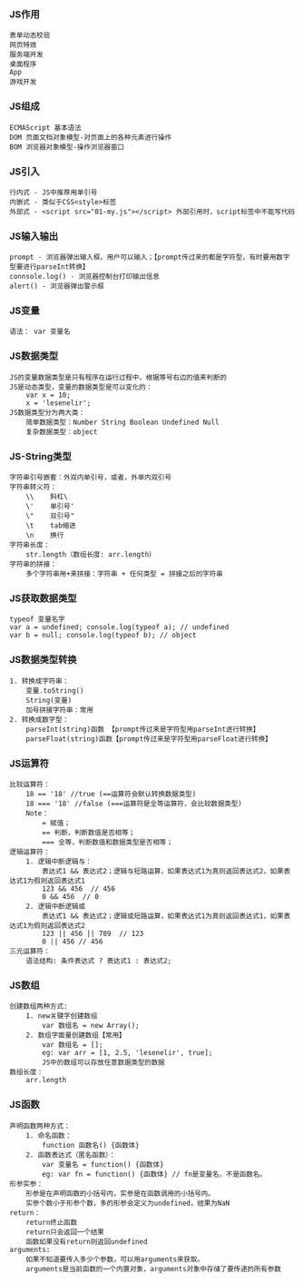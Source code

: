 ### JS作用
    表单动态校验
    网页特效
    服务端开发
    桌面程序
    App
    游戏开发
    
### JS组成
    ECMAScript 基本语法
    DOM 页面文档对象模型-对页面上的各种元素进行操作
    BOM 浏览器对象模型-操作浏览器窗口
    
### JS引入
    行内式 - JS中推荐用单引号
    内嵌式 - 类似于CSS<style>标签
    外部式 - <script src="01-my.js"></script> 外部引用时，script标签中不能写代码
    
### JS输入输出
    prompt - 浏览器弹出输入框，用户可以输入；【prompt传过来的都是字符型，有时要用数字型要进行parseInt转换】
    connsole.log() - 浏览器控制台打印输出信息
    alert() - 浏览器弹出警示框
    
### JS变量
    语法： var 变量名 
    
### JS数据类型
    JS的变量数据类型是只有程序在运行过程中，根据等号右边的值来判断的
    JS是动态类型，变量的数据类型是可以变化的：
        var x = 10; 
        x = 'lesenelir';
    JS数据类型分为两大类：
        简单数据类型：Number String Boolean Undefined Null
        复杂数据类型：object

### JS-String类型
    字符串引号嵌套：外双内单引号，或者，外单内双引号
    字符串转义符：
        \\    斜杠\
        \'    单引号'
        \"    双引号"
        \t    tab缩进
        \n    换行
    字符串长度：
        str.length（数组长度: arr.length）
    字符串的拼接：
        多个字符串用+来拼接：字符串 + 任何类型 = 拼接之后的字符串

### JS获取数据类型
    typeof 变量名字 
    var a = undefined; console.log(typeof a); // undefined
    var b = null; console.log(typeof b); // object
    
### JS数据类型转换
    1. 转换成字符串：
        变量.toString()
        String(变量)
        加号拼接字符串：常用
    2. 转换成数字型：
        parseInt(string)函数 【prompt传过来是字符型用parseInt进行转换】
        parseFloat(string)函数【prompt传过来是字符型用parseFloat进行转换】
        
### JS运算符
    比较运算符：
        18 == '18' //true (==运算符会默认转换数据类型)
        18 === '18' //false (===运算符是全等运算符，会比较数据类型) 
        Note：
            = 赋值；
            == 判断，判断数值是否相等；
            === 全等，判断数值和数据类型是否相等；
    逻辑运算符：
        1. 逻辑中断逻辑与：
            表达式1 && 表达式2；逻辑与短路运算，如果表达式1为真则返回表达式2，如果表达式1为假则返回表达式1
            123 && 456  // 456
            0 && 456  // 0
        2. 逻辑中断逻辑或
            表达式1 && 表达式2；逻辑或短路运算，如果表达式1为真则返回表达式1，如果表达式1为假则返回表达式2
            123 || 456 || 789  // 123
            0 || 456 // 456
    三元运算符：
        语法结构: 条件表达式 ? 表达式1 : 表达式2;
        
### JS数组
    创建数组两种方式:
        1. new关键字创建数组
            var 数组名 = new Array();
        2. 数组字面量创建数组【常用】
            var 数组名 = [];
            eg: var arr = [1, 2.5, 'lesenelir', true];
            JS中的数组可以存放任意数据类型的数据
    数组长度：
        arr.length  
        
### JS函数
    声明函数两种方式：
        1. 命名函数：
            function 函数名() {函数体}
        2. 函数表达式（匿名函数）：
            var 变量名 = function() {函数体}
            eg: var fn = function() {函数体} // fn是变量名，不是函数名。
    形参实参：
        形参是在声明函数的小括号内，实参是在函数调用的小括号内。
        实参个数小于形参个数，多的形参会定义为undefined，结果为NaN
    return：
        return终止函数
        return只会返回一个结果
        函数如果没有return则返回undefined
    arguments:
        如果不知道要传入多少个参数，可以用arguments来获取。
        arguments是当前函数的一个内置对象，arguments对象中存储了要传递的所有参数
                   
    
        
        
        

        